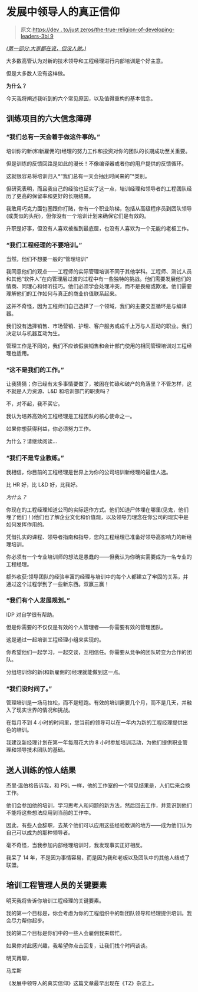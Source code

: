 # 发展中领导人的真正信仰

> 原文:[https://dev . to/just zeros/the-true-religion-of-developing-leaders-3bl 9](https://dev.to/justzeros/the-true-religion-of-developing-leaders-3bl9)

[*(第一部分:大家都在说，但没人做。)*](https://dev.to/justzeros/everyone-s-talking-about-it-but-no-one-s-doing-it-5c7i)

大多数高管认为对新的技术领导和工程经理进行内部培训是个好主意。

但是大多数人没有这样做。

**为什么？**

今天我将阐述我听到的六个常见原因，以及值得重构的基本信念。

## [](#six-belief-hurdles-to-training-programs)训练项目的六大信念障碍

### “我们总有一天会着手做这件事的。”

培训你的新(和新雇佣的)经理的努力工作和投资对你的团队的长期成功至关重要。

但是训练的反馈回路是如此的漫长！不像编译器或者你的用户提供的反馈循环。

这就很容易将培训归入*“我们总有一天会抽出时间来的”*类别。

但研究表明，而且我自己的经验也证实了这一点，培训经理和领导者的工程团队经历了更高的保留率和更好的长期结果。

我敢用巧克力面包圈跟你打赌，你有一个职业阶梯，包括从高级程序员到团队领导(或类似的头衔)，但你没有一个培训计划来确保它们是有效的。

升职是好事，但没有人喜欢被推到最底层，也没有人喜欢为一个无能的老板工作。

### [](#our-engineering-managers-dont-want-training)“我们工程经理的不要培训。”

当然，他们不想要一般的“管理培训”

我同意他们的观点——工程师的实际管理培训不同于其他学科。工程师、测试人员和其他“软件人”在向管理层过渡的过程中有一些独特的挑战。他们需要发展他们的情商、同理心和倾听技巧。他们必须学会处理冲突，而不是畏缩或欺凌。他们需要理解他们的工作如何与真正的商业价值联系起来。

这并不奇怪，因为工程师们自己选择了一个领域，我们的主要交互循环是与编译器。

我们没有选择销售、市场营销、护理、客户服务或成千上万与人互动的职业。我们决定以与机器互动为生。

管理工作是不同的，我们不应该假装销售和会计部门使用的相同管理培训对工程经理也适用。

### [](#its-not-our-job)“这不是我们的工作。”

让我猜猜；你已经有太多事情要做了，被困在忙碌和破产的角落里？不管怎样，这不就是人力资源、L&D 和培训部门的职责吗？

不，对不起，我不买它。

我认为培养高效的工程经理是工程团队的核心使命之一。

如果你想获得利益，你必须努力工作。

为什么？请继续阅读…

### [](#were-not-professional-trainers)“我们不是专业教练。”

我相信，你目前的工程经理是世界上为你的公司培训新经理的最佳人选。

比 HR 好，比 L&D 好，比我好。

*为什么？*

你现在的工程经理知道公司的实际运作方式。他们知道尸体埋在哪里(见鬼，他们埋了他们！)他们也了解企业文化和价值观，以及领导力理念在你公司的现实中是如何发挥作用的。

凭借扎实的课程、领导者指南和指导，您的工程经理已准备好领导高影响力的新经理培训。

你必须有一个专业培训师的想法是愚蠢的——但我认为你确实需要成为一名专业的工程经理。

额外收获:领导团队的经验丰富的经理与培训中的每个人都建立了牢固的关系，并通过这个过程学到了一些新东西。双赢三赢！

### [](#we-have-individual-development-plans)“我们有个人发展规划。”

IDP 对自学很有帮助。

但是你需要的不仅仅是有效的个人管理者——你需要有效的管理团队。

这是通过一起培训工程经理小组来实现的。

你希望他们一起学习，一起交谈，互相信任。你需要从竞争的团队转变为合作的团队。

分组培训你的新(和新雇佣的)经理就能做到这一点。

### [](#we-dont-have-time-for-it)“我们没时间了。”

管理培训是一场马拉松，而不是短跑。有效的培训需要几个月，而不是几天，并融入了现实世界的情况和挑战。

在每月不到 4 小时的时间里，您当前的领导可以在一年内为新的工程经理提供出色的培训。

我建议新经理计划在第一年每周花大约 8 小时参加培训活动，为他们提供职业管理和领导技术团队的基础。

## [](#a-surprising-outcome-of-sending-people-to-training)送人训练的惊人结果

杰里·温伯格告诉我，和 PSL 一样，他的工作室的一个常见结果是，人们后来会换工作。

他们会参加他的培训，学习思考人和问题的新方法，然后回去工作，并意识到他们不能将这些想法应用到当前的工作中。

因此，有些人会辞职，去某个他们可以应用这些经验教训的地方——成为他们认为自己可以成为的那种领导者。

毫不奇怪，当我参加内部经理培训时，我发现事实正好相反。

我呆了 14 年，不是因为事情容易，而是因为我和老板以及团队中的其他人结成了联盟。

## [](#the-key-elements-of-training-engineering-managers)培训工程管理人员的关键要素

明天我将告诉你培训工程经理的关键要素。

我的第一个目标是，你会考虑为你的工程组织中的新团队领导和经理提供培训。我会尽力帮你起步。

我的第二个目标是你们中的一些人会雇佣我来帮忙。

如果你对此感兴趣，我希望你点击回复，让我们找个时间谈谈。

明天再聊，

马库斯

《发展中领导人的真实信仰》这篇文章最早出现在《T2》杂志上。
